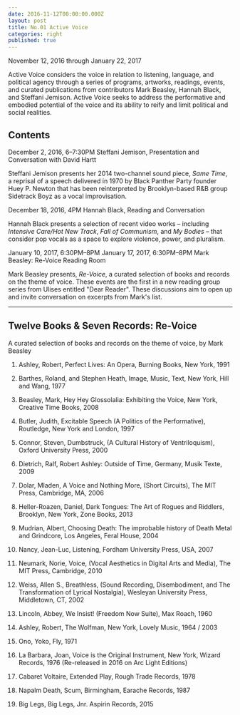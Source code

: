 ```yaml
---
date: 2016-11-12T00:00:00.000Z
layout: post
title: No.01 Active Voice
categories: right
published: true
---
```


November 12, 2016 through January 22, 2017

Active Voice considers the voice in relation to listening, language, and political agency through a series of programs, artworks, readings, events, and curated publications from contributors Mark Beasley, Hannah Black, and Steffani Jemison. Active Voice seeks to address the performative and embodied potential of the voice and its ability to reify and limit political and social realities.

## Contents

December 2, 2016, 6–7:30PM
Steffani Jemison, Presentation and Conversation with David Hartt

Steffani Jemison presents her 2014 two-channel sound piece, *Same Time*, a reprisal of a speech delivered in 1970 by Black Panther Party founder Huey P. Newton that has been reinterpreted by Brooklyn-based R&B group Sidetrack Boyz as a vocal improvisation. 



December 18, 2016, 4PM
Hannah Black, Reading and Conversation

Hannah Black presents a selection of recent video works – including *Intensive Care/Hot New Track*, *Fall of Communism*, and *My Bodies* – that consider pop vocals as a space to explore violence, power, and pluralism.



January 10, 2017, 6:30PM–8PM
January 17, 2017, 6:30PM–8PM
Mark Beasley: Re-Voice Reading Room

Mark Beasley presents, *Re-Voice*, a curated selection of books and records on the theme of voice. These events are the first in a new reading group series from Ulises entitled "Dear Reader". These discussions aim to open up and invite conversation on excerpts from Mark's list.

----------------------------------------

## Twelve Books & Seven Records: Re-Voice
A curated selection of books and records on the theme of voice, by Mark Beasley

1. Ashley, Robert, Perfect Lives: An Opera, Burning Books, New York, 1991

2. Barthes, Roland, and Stephen Heath, Image, Music, Text, New York, Hill and Wang, 1977

3. Beasley, Mark, Hey Hey Glossolalia: Exhibiting the Voice, New York, Creative Time Books, 2008

4. Butler, Judith, Excitable Speech (A Politics of the Performative), Routledge, New York and London, 1997

5. Connor, Steven, Dumbstruck, (A Cultural History of Ventriloquism), Oxford University Press, 2000

6. Dietrich, Ralf, Robert Ashley: Outside of Time, Germany, Musik Texte, 2009

7. Dolar, Mladen, A Voice and Nothing More, (Short Circuits), The MIT Press, Cambridge, MA, 2006

8. Heller-Roazen, Daniel, Dark Tongues: The Art of Rogues and Riddlers, Brooklyn, New York, Zone Books, 2013

9. Mudrian, Albert, Choosing Death: The improbable history of Death Metal and Grindcore, Los Angeles, Feral House, 2004

10. Nancy, Jean-Luc, Listening, Fordham University Press, USA, 2007

11. Neumark, Norie, Voice, (Vocal Aesthetics in Digital Arts and Media), The MIT Press, Cambridge, 2010

12. Weiss, Allen S., Breathless, (Sound Recording, Disembodiment, and The Transformation of Lyrical Nostalgia), Wesleyan University Press, Middletown, CT, 2002

13. Lincoln, Abbey, We Insist! (Freedom Now Suite), Max Roach, 1960

14. Ashley, Robert, The Wolfman, New York, Lovely Music, 1964 / 2003

15. Ono, Yoko, Fly, 1971

16. La Barbara, Joan, Voice is the Original Instrument, New York, Wizard Records, 1976 (Re-released in 2016 on Arc Light Editions)

17. Cabaret Voltaire, Extended Play, Rough Trade Records, 1978

18. Napalm Death, Scum, Birmingham, Earache Records, 1987

19. Big Legs, Big Legs, Jnr. Aspirin Records, 2015
 
